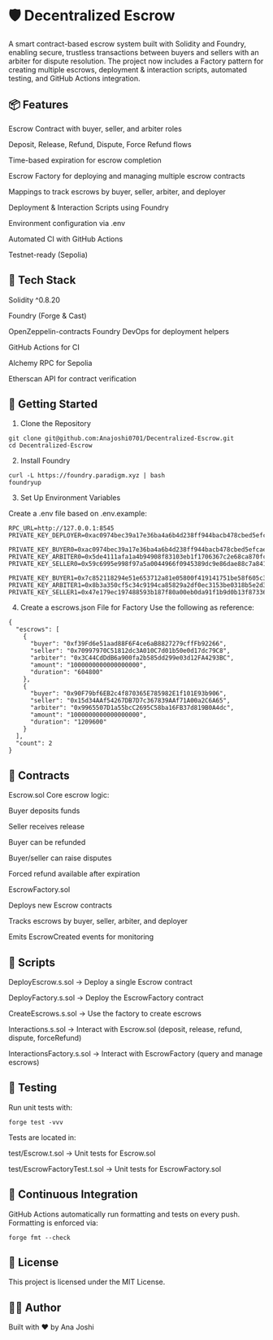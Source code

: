 # 🛡️ Decentralized Escrow

A smart contract-based escrow system built with Solidity and Foundry, enabling secure, trustless transactions between buyers and sellers with an arbiter for dispute resolution. The project now includes a Factory pattern for creating multiple escrows, deployment & interaction scripts, automated testing, and GitHub Actions integration.

## 📦 Features

Escrow Contract with buyer, seller, and arbiter roles

Deposit, Release, Refund, Dispute, Force Refund flows

Time-based expiration for escrow completion

Escrow Factory for deploying and managing multiple escrow contracts

Mappings to track escrows by buyer, seller, arbiter, and deployer

Deployment & Interaction Scripts using Foundry

Environment configuration via .env

Automated CI with GitHub Actions

Testnet-ready (Sepolia)

## 🧰 Tech Stack

Solidity ^0.8.20

Foundry (Forge & Cast)

OpenZeppelin-contracts
Foundry DevOps for deployment helpers

GitHub Actions for CI

Alchemy RPC for Sepolia

Etherscan API for contract verification

## 🚀 Getting Started
1. Clone the Repository

```
git clone git@github.com:Anajoshi0701/Decentralized-Escrow.git
cd Decentralized-Escrow
```

2. Install Foundry

```
curl -L https://foundry.paradigm.xyz | bash
foundryup
```

3. Set Up Environment Variables

Create a .env file based on .env.example:

```
RPC_URL=http://127.0.0.1:8545
PRIVATE_KEY_DEPLOYER=0xac0974bec39a17e36ba4a6b4d238ff944bacb478cbed5efcae784d7bf4f2ff80

PRIVATE_KEY_BUYER0=0xac0974bec39a17e36ba4a6b4d238ff944bacb478cbed5efcae784d7bf4f2ff80
PRIVATE_KEY_ARBITER0=0x5de4111afa1a4b94908f83103eb1f1706367c2e68ca870fc3fb9a804cdab365a
PRIVATE_KEY_SELLER0=0x59c6995e998f97a5a0044966f0945389dc9e86dae88c7a8412f4603b6b78690d

PRIVATE_KEY_BUYER1=0x7c852118294e51e653712a81e05800f419141751be58f605c371e15141b007a6
PRIVATE_KEY_ARBITER1=0x8b3a350cf5c34c9194ca85829a2df0ec3153be0318b5e2d3348e872092edffba
PRIVATE_KEY_SELLER1=0x47e179ec197488593b187f80a00eb0da91f1b9d0b13f8733639f19c30a34926a

```

4. Create a escrows.json File for Factory
Use the following as reference:

```
{
  "escrows": [
    {
      "buyer": "0xf39Fd6e51aad88F6F4ce6aB8827279cffFb92266",
      "seller": "0x70997970C51812dc3A010C7d01b50e0d17dc79C8",
      "arbiter": "0x3C44CdDdB6a900fa2b585dd299e03d12FA4293BC",
      "amount": "1000000000000000000",
      "duration": "604800"
    },
    {
      "buyer": "0x90F79bf6EB2c4f870365E785982E1f101E93b906",
      "seller": "0x15d34AAf54267DB7D7c367839AAf71A00a2C6A65",
      "arbiter": "0x9965507D1a55bcC2695C58ba16FB37d819B0A4dc",
      "amount": "1000000000000000000",
      "duration": "1209600"
    }
  ],
  "count": 2
}
```

## 📜 Contracts

Escrow.sol
Core escrow logic:

Buyer deposits funds

Seller receives release

Buyer can be refunded

Buyer/seller can raise disputes

Forced refund available after expiration

EscrowFactory.sol

Deploys new Escrow contracts

Tracks escrows by buyer, seller, arbiter, and deployer

Emits EscrowCreated events for monitoring

## 📂 Scripts

DeployEscrow.s.sol → Deploy a single Escrow contract

DeployFactory.s.sol → Deploy the EscrowFactory contract

CreateEscrows.s.sol → Use the factory to create escrows

Interactions.s.sol → Interact with Escrow.sol (deposit, release, refund, dispute, forceRefund)

InteractionsFactory.s.sol → Interact with EscrowFactory (query and manage escrows)

## 🧪 Testing

Run unit tests with:

```
forge test -vvv
```

Tests are located in:

test/Escrow.t.sol → Unit tests for Escrow.sol

test/EscrowFactoryTest.t.sol → Unit tests for EscrowFactory.sol

## 🔄 Continuous Integration

GitHub Actions automatically run formatting and tests on every push.
Formatting is enforced via:

```
forge fmt --check
```

## 🔐 License

This project is licensed under the MIT License.

## 🙋‍♀️ Author

Built with ❤️ by Ana Joshi
